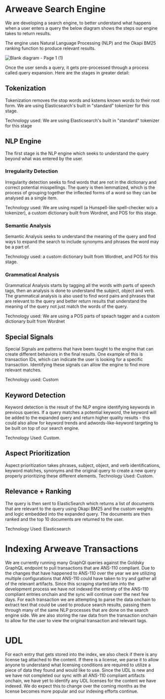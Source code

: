 # Arweave Search Engine
We are developing a search engine, to better understand what happens when a user enters a query the below diagram shows the steps our engine takes to return results.

The engine uses Natural Language Processing (NLP) and the Okapi BM25 ranking function to produce relevant results.

![Blank diagram - Page 1 (1)](https://github.com/Sahil-Suri/Capsl8SearchEngine/assets/77424419/49696cde-2da6-4add-9610-1826f4d58d9a)


Once the user sends a query, it gets pre-processed through a process called query expansion. Here are the stages in greater detail:

## Tokenization
Tokenization removes the stop words and kstems known words to their root form. We are using Elasticsearch's built in "standard" tokenizer for this stage.

Technology used: We are using Elasticsearch's built in "standard" tokenizer for this stage

## NLP Engine
The first stage is the NLP engine which seeks to understand the query beyond what was entered by the user.

### Irregularity Detection
Irregularity detection seeks to find words that are not in the dictionary and correct potential misspellings. The query is then lemmatized, which is the process of grouping together the inflected forms of a word so they can be analysed as a single item. 

Technology used: We are using nspell (a Hunspell-like spell-checker w/o a tokenizer), a custom dictionary built from Wordnet, and POS for this stage.

### Semantic Analysis
Semantic Analysis seeks to understand the meaning of the query and find ways to expand the search to include synonyms and phrases the word may be a part of.

Technology used:  a custom dictionary built from Wordnet, and POS for this stage.

### Grammatical Analysis
Grammatical Analysis starts by tagging all the words with parts of speech tags, then an analysis is done to understand the subject, object and verb. The grammatical analysis is also used to find word pairs and phrases that are relevant to the query and better return results that understand the meaning of the query not just match the words of the query.

Technology used: We are using a POS parts of speach tagger and a custom dictionary built from Wordnet
## Special Signals
Special Signals are patterns that have been taught to the engine that can create different behaviors in the final results. One example of this is transaction IDs, which can indicate the user is looking for a specific transaction. Identifying these signals can allow the engine to find more relevant matches.

Technology used: Custom

## Keyword Detection
Keyword detection is the result of the NLP engine identifying keywords in previous queries. If a query matches a potential keyword, the keyword will be added to the expanded query and return higher quality results - this could also allow for keyword trends and adwords-like-keyword targeting to be built on top of our search engine.

Technology Used: Custom.

## Aspect Prioritization
Aspect prioritization takes phrases, subject, object, and verb identifications, keyword matches, synonyms and the original query to create a new query properly prioritizing these different elements.
Technology Used: Custom.

## Relevance + Ranking
The query is then sent to ElasticSearch which returns a list of documents that are relevant to the query using Okapi BM25 and the custom weights and logic embedded into the expanded query. The documents are then ranked and the top 10 documents are returned to the user.

Technology Used: Elasticsearch

# Indexing Arweave Transactions
We are currently running many GraphQl queries against the Goldsky GraphQL endpoint to pull transactions that are ANS-110 compliant. Due to the changes that have happened to ANS-110 over the year we are utilizing multiple configurations that ANS-110 could have taken to try and gather all of the relevant artifacts. Since this scraping started late into the development process we have not indexed the entirety of the ANS-110 compliant entries onchain and the sync will continue over the next few days. For each transaction we are attempting to parse the data onchain to extract text that could be used to produce search results, passing them through many of the same NLP processes that are done on the search engine side. We are also storing the raw data from the transaction onchain to allow for the user to view the original transaction and relevant tags.

# UDL
For each entry that gets stored into the index, we also check if there is any license tag attached to the content. If there is a license, we parse it to allow anyone to understand what licensing conditions are required to utilize a piece of data they found and would like to use. Since the UDL is new and we have not completed our sync with all ANS-110 compliant artifacts onchain, we have yet to identify any UDL licenses for the content we have indexed. We do expect this to change over the coming months as the license becomes more popular and our indexing efforts continue.
